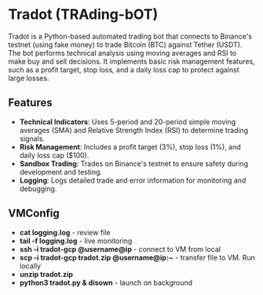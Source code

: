 # Tradot (TRAding-bOT)

Tradot is a Python-based automated trading bot that connects to Binance's testnet (using fake money) to trade Bitcoin (BTC) against Tether (USDT). The bot performs technical analysis using moving averages and RSI to make buy and sell decisions. It implements basic risk management features, such as a profit target, stop loss, and a daily loss cap to protect against large losses.

## Features

- **Technical Indicators**: Uses 5-period and 20-period simple moving averages (SMA) and Relative Strength Index (RSI) to determine trading signals.
- **Risk Management**: Includes a profit target (3%), stop loss (1%), and daily loss cap ($100).
- **Sandbox Trading**: Trades on Binance's testnet to ensure safety during development and testing.
- **Logging**: Logs detailed trade and error information for monitoring and debugging.

## VMConfig

- **cat logging.log** - review file
- **tail -f logging.log** - live monitoring
- **ssh -i tradot-gcp @username@ip** - connect to VM from local
- **scp -i tradot-gcp tradot.zip @username@ip:~** - transfer file to VM. Run locally
- **unzip tradot.zip**
- **python3 tradot.py & disown** - launch on background
